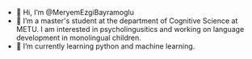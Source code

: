 - 👋 Hi, I’m @MeryemEzgiBayramoglu
- 👀 I’m a master's student at the department of Cognitive Science at METU. I am interested in psycholingusitics and working on language development in monolingual children. 
- 🌱 I’m currently learning python and machine learning. 

<!---
MeryemEzgiBayramoglu/MeryemEzgiBayramoglu is a ✨ special ✨ repository because its `README.md` (this file) appears on your GitHub profile.
You can click the Preview link to take a look at your changes.
--->
